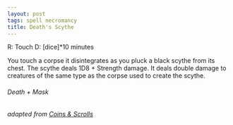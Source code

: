 ```yaml
---
layout: post
tags: spell necromancy
title: Death's Scythe
---
```

R: Touch 	D: [dice]*10 minutes

You touch a corpse it disintegrates as you pluck a black scythe from its chest. The scythe deals 1D8 + Strength damage. It deals double damage to creatures of the same type as the corpse used to create the scythe.

###### Death + Mask
###### adapted from [Coins & Scrolls](https://coinsandscrolls.blogspot.com/2017/11/osr-necromancers.html)
